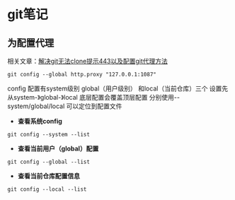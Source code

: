 # git笔记

## 为配置代理

相关文章：[解决git无法clone提示443以及配置git代理方法](https://blog.csdn.net/a1527238987/article/details/80237076)

```shell
git config --global http.proxy "127.0.0.1:1087"
```

config 配置有system级别 global（用户级别） 和local（当前仓库）三个 设置先从system-》global-》local  底层配置会覆盖顶层配置 分别使用--system/global/local 可以定位到配置文件

- **查看系统config**

```shell
git config --system --list
```

- **查看当前用户（global）配置**

```shell
git config --global --list
```

- **查看当前仓库配置信息**

```shell
git config --local --list
```

